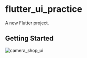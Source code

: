 # flutter_ui_practice

A new Flutter project.

## Getting Started



![camera_shop_ui](https://i.postimg.cc/pX1tVgR1/camera-ui.jpg)
